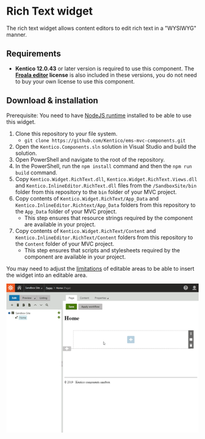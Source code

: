 # Rich Text widget

The rich text widget allows content editors to edit rich text in a "WYSIWYG" manner.

## Requirements
* **Kentico 12.0.43** or later version is required to use this component. The **[Froala editor](https://www.froala.com/wysiwyg-editor) license** is also included in these versions, you do not need to buy your own license to use this component.

## Download & installation
Prerequisite: You need to have [NodeJS runtime](https://nodejs.org/en/) installed to be able to use this widget.

1. Clone this repository to your file system.
    - `git clone https://github.com/Kentico/ems-mvc-components.git`
1. Open the `Kentico.Components.sln` solution in Visual Studio and build the solution.
1. Open PowerShell and navigate to the root of the repository.
1. In the PowerShell, run the `npm install` command and then the `npm run build` command.
1. Copy `Kentico.Widget.RichText.dll`, `Kentico.Widget.RichText.Views.dll` and `Kentico.InlineEditor.RichText.dll` files from the `/SandboxSite/bin` folder from this repository to the `bin` folder of your MVC project.
1. Copy contents of `Kentico.Widget.RichText/App_Data` and `Kentico.InlineEditor.Richtext/App_Data` folders from this repository to the `App_Data` folder of your MVC project.
    - This step ensures that resource strings required by the component are available in your project.
1. Copy contents of `Kentico.Widget.RichText/Content` and `Kentico.InlineEditor.RichText/Content` folders from this repository to the `Content` folder of your MVC project.
    - This step ensures that scripts and stylesheets required by the component are available in your project.

You may need to adjust the [limitations](https://kentico.com/CMSPages/DocLinkMapper.ashx?version=latest&link=page_builder_editable_areas_mvc#CreatingpageswitheditableareasinMVC-Limitingwidgetsallowedinaneditablearea) of editable areas to be able to insert the widget into an editable area.

![Rich Text widget](/Kentico.Widget.RichText/RichTextWidget.gif)
